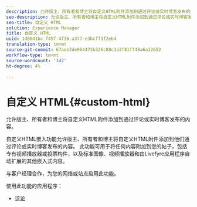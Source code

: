 ```yaml
---
description: 允许版主、所有者和博主将自定义HTML附件添加到通过评论或实时博客发布的内容。
seo-description: 允许版主、所有者和博主将自定义HTML附件添加到通过评论或实时博客发布的内容。
seo-title: 自定义 HTML
solution: Experience Manager
title: 自定义 HTML
uuid: 1d0041bc-f45f-4f36-a377-e3bcff3f2eb4
translation-type: tm+mt
source-git-commit: 67aeb3de964473b326c88c3a3f81ff48a6a12652
workflow-type: tm+mt
source-wordcount: '142'
ht-degree: 4%

---
```



# 自定义 HTML{#custom-html}

允许版主、所有者和博主将自定义HTML附件添加到通过评论或实时博客发布的内容。

自定义HTML嵌入功能允许版主、所有者和博主将自定义HTML附件添加到他们通过评论或实时博客发布的内容。 此功能可用于将任何内容附加到您的帖子，包括专有视频播放器或投票构件，以及标准图像、视频播放器和由Livefyre应用程序自动扩展的其他嵌入式内容。

与客户经理合作，为您的网络或站点启用此功能。

使用此功能的应用程序：

* [评论](/help/using/c-about-apps/c-comments/c-comments.md)

